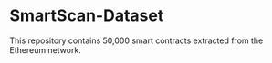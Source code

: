 # SmartScan-Dataset
This repository contains 50,000 smart contracts extracted from the Ethereum network.
